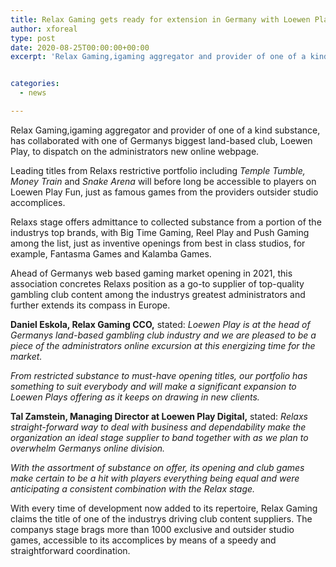```yaml
---
title: Relax Gaming gets ready for extension in Germany with Loewen Play deal
author: xforeal 
type: post
date: 2020-08-25T00:00:00+00:00
excerpt: 'Relax Gaming,igaming aggregator and provider of one of a kind substance, has collaborated with one of Germanys biggest land-based club, Loewen Play, to dispatch on the administrators new online site '


categories:
  - news

---
```

Relax Gaming,igaming aggregator and provider of one of a kind substance, has collaborated with one of Germanys biggest land-based club, Loewen Play, to dispatch on the administrators new online webpage. 

Leading titles from Relaxs restrictive portfolio including _Temple Tumble, Money Train_ and _Snake Arena_ will before long be accessible to players on Loewen Play Fun, just as famous games from the providers outsider studio accomplices. 

Relaxs stage offers admittance to collected substance from a portion of the industrys top brands, with Big Time Gaming, Reel Play and Push Gaming among the list, just as inventive openings from best in class studios, for example, Fantasma Games and Kalamba Games. 

Ahead of Germanys web based gaming market opening in 2021, this association concretes Relaxs position as a go-to supplier of top-quality gambling club content among the industrys greatest administrators and further extends its compass in Europe. 

**Daniel Eskola, Relax Gaming CCO,** stated: _Loewen Play is at the head of Germanys land-based gambling club industry and we are pleased to be a piece of the administrators online excursion at this energizing time for the market._ 

_From restricted substance to must-have opening titles, our portfolio has something to suit everybody and will make a significant expansion to Loewen Plays offering as it keeps on drawing in new clients._ 

**Tal Zamstein, Managing Director at Loewen Play Digital,** stated: _Relaxs straight-forward way to deal with business and dependability make the organization an ideal stage supplier to band together with as we plan to overwhelm Germanys online division._ 

_With the assortment of substance on offer, its opening and club games make certain to be a hit with players everything being equal and were anticipating a consistent combination with the Relax stage._ 

With every time of development now added to its repertoire, Relax Gaming claims the title of one of the industrys driving club content suppliers. The companys stage brags more than 1000 exclusive and outsider studio games, accessible to its accomplices by means of a speedy and straightforward coordination.